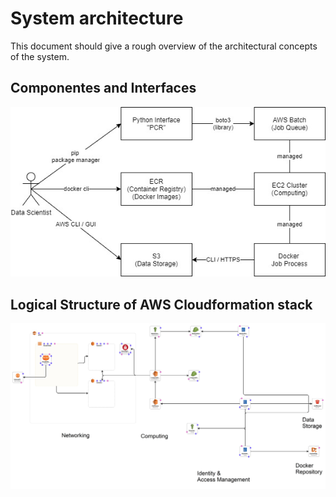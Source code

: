 # System architecture
This document should give a rough overview of the architectural concepts of the system.

## Componentes and Interfaces
![System Architecture](system-architecture.jpg)


## Logical Structure of AWS Cloudformation stack
![Stack Overview](stack-overview.jpg)

